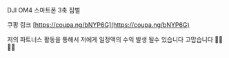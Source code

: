 
DJI OM4 스마트폰 3축 짐벌 

쿠팡 링크
[https://coupa.ng/bNYP6G](https://coupa.ng/bNYP6G)

저의 파트너스 활동을 통해서 저에게 일정액의 수익 발생 될수 있습니다
고맙습니다 🎁🌼🧡😊